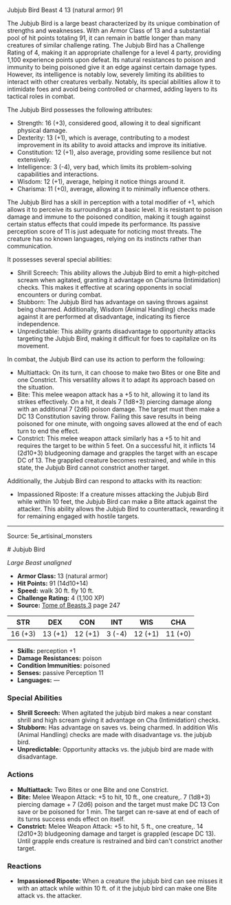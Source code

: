 <MonsterName/>Jubjub Bird</MonsterName>
<CreatureType/>Beast</CreatureType>
<CR/>4</CR>
<AC/>13 (natural armor)</AC>
<HP/>91</HP>
<summary>The Jubjub Bird is a large beast characterized by its unique combination of strengths and weaknesses. With an Armor Class of 13 and a substantial pool of hit points totaling 91, it can remain in battle longer than many creatures of similar challenge rating. The Jubjub Bird has a Challenge Rating of 4, making it an appropriate challenge for a level 4 party, providing 1,100 experience points upon defeat. Its natural resistances to poison and immunity to being poisoned give it an edge against certain damage types. However, its intelligence is notably low, severely limiting its abilities to interact with other creatures verbally. Notably, its special abilities allow it to intimidate foes and avoid being controlled or charmed, adding layers to its tactical roles in combat.</summary>

<detail>

The Jubjub Bird possesses the following attributes:
- Strength: 16 (+3), considered good, allowing it to deal significant physical damage.
- Dexterity: 13 (+1), which is average, contributing to a modest improvement in its ability to avoid attacks and improve its initiative.
- Constitution: 12 (+1), also average, providing some resilience but not extensively.
- Intelligence: 3 (-4), very bad, which limits its problem-solving capabilities and interactions.
- Wisdom: 12 (+1), average, helping it notice things around it.
- Charisma: 11 (+0), average, allowing it to minimally influence others.

The Jubjub Bird has a skill in perception with a total modifier of +1, which allows it to perceive its surroundings at a basic level. It is resistant to poison damage and immune to the poisoned condition, making it tough against certain status effects that could impede its performance. Its passive perception score of 11 is just adequate for noticing most threats. The creature has no known languages, relying on its instincts rather than communication.

It possesses several special abilities:
- Shrill Screech: This ability allows the Jubjub Bird to emit a high-pitched scream when agitated, granting it advantage on Charisma (Intimidation) checks. This makes it effective at scaring opponents in social encounters or during combat.
- Stubborn: The Jubjub Bird has advantage on saving throws against being charmed. Additionally, Wisdom (Animal Handling) checks made against it are performed at disadvantage, indicating its fierce independence.
- Unpredictable: This ability grants disadvantage to opportunity attacks targeting the Jubjub Bird, making it difficult for foes to capitalize on its movement.

In combat, the Jubjub Bird can use its action to perform the following:
- Multiattack: On its turn, it can choose to make two Bites or one Bite and one Constrict. This versatility allows it to adapt its approach based on the situation.
- Bite: This melee weapon attack has a +5 to hit, allowing it to land its strikes effectively. On a hit, it deals 7 (1d8+3) piercing damage along with an additional 7 (2d6) poison damage. The target must then make a DC 13 Constitution saving throw. Failing this save results in being poisoned for one minute, with ongoing saves allowed at the end of each turn to end the effect.
- Constrict: This melee weapon attack similarly has a +5 to hit and requires the target to be within 5 feet. On a successful hit, it inflicts 14 (2d10+3) bludgeoning damage and grapples the target with an escape DC of 13. The grappled creature becomes restrained, and while in this state, the Jubjub Bird cannot constrict another target.

Additionally, the Jubjub Bird can respond to attacks with its reaction:
- Impassioned Riposte: If a creature misses attacking the Jubjub Bird while within 10 feet, the Jubjub Bird can make a Bite attack against the attacker. This ability allows the Jubjub Bird to counterattack, rewarding it for remaining engaged with hostile targets.</detail>



---

Source: 5e_artisinal_monsters

<statblock>
# Jubjub Bird

*Large* *Beast* *unaligned*

- **Armor Class:** 13 (natural armor)
- **Hit Points:** 91 (14d10+14)
- **Speed:** walk 30 ft. fly 10 ft.
- **Challenge Rating:** 4 (1,100 XP)
- **Source:** [Tome of Beasts 3](https://koboldpress.com/kpstore/product/tome-of-beasts-3-for-5th-edition/) page 247

| STR | DEX | CON | INT | WIS | CHA |
| --- | --- | --- | --- | --- | --- |
| 16 (+3) | 13 (+1) | 12 (+1) | 3 (-4) | 12 (+1) | 11 (+0) |

- **Skills:** perception +1
- **Damage Resistances:** poison
- **Condition Immunities:** poisoned
- **Senses:** passive Perception 11
- **Languages:** —

### Special Abilities

- **Shrill Screech:** When agitated the jubjub bird makes a near constant shrill and high scream giving it advantage on Cha (Intimidation) checks.
- **Stubborn:** Has advantage on saves vs. being charmed. In addition Wis (Animal Handling) checks are made with disadvantage vs. the jubjub bird.
- **Unpredictable:** Opportunity attacks vs. the jubjub bird are made with disadvantage.

### Actions

- **Multiattack:** Two Bites or one Bite and one Constrict.
- **Bite:** Melee Weapon Attack: +5 to hit, 10 ft., one creature,. 7 (1d8+3) piercing damage + 7 (2d6) poison and the target must make DC 13 Con save or be poisoned for 1 min. The target can re-save at end of each of its turns success ends effect on itself.
- **Constrict:** Melee Weapon Attack: +5 to hit, 5 ft., one creature,. 14 (2d10+3) bludgeoning damage and target is grappled (escape DC 13). Until grapple ends creature is restrained and bird can't constrict another target.

### Reactions

- **Impassioned Riposte:** When a creature the jubjub bird can see misses it with an attack while within 10 ft. of it the jubjub bird can make one Bite attack vs. the attacker.


</statblock>


